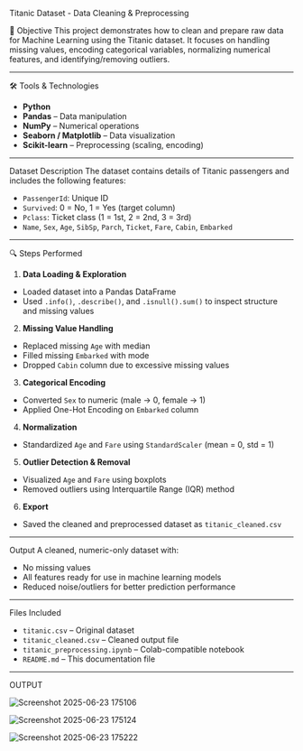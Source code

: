 Titanic Dataset - Data Cleaning & Preprocessing

📌 Objective
This project demonstrates how to clean and prepare raw data for Machine Learning using the Titanic dataset. It focuses on handling missing values, encoding categorical variables, normalizing numerical features, and identifying/removing outliers.

---

 🛠️ Tools & Technologies
- **Python**
- **Pandas** – Data manipulation
- **NumPy** – Numerical operations
- **Seaborn / Matplotlib** – Data visualization
- **Scikit-learn** – Preprocessing (scaling, encoding)

---

 Dataset Description
The dataset contains details of Titanic passengers and includes the following features:

- `PassengerId`: Unique ID
- `Survived`: 0 = No, 1 = Yes (target column)
- `Pclass`: Ticket class (1 = 1st, 2 = 2nd, 3 = 3rd)
- `Name`, `Sex`, `Age`, `SibSp`, `Parch`, `Ticket`, `Fare`, `Cabin`, `Embarked`

---

🔍 Steps Performed

 1. **Data Loading & Exploration**
- Loaded dataset into a Pandas DataFrame
- Used `.info()`, `.describe()`, and `.isnull().sum()` to inspect structure and missing values

 2. **Missing Value Handling**
- Replaced missing `Age` with median
- Filled missing `Embarked` with mode
- Dropped `Cabin` column due to excessive missing values

 3. **Categorical Encoding**
- Converted `Sex` to numeric (male → 0, female → 1)
- Applied One-Hot Encoding on `Embarked` column

 4. **Normalization**
- Standardized `Age` and `Fare` using `StandardScaler` (mean = 0, std = 1)

 5. **Outlier Detection & Removal**
- Visualized `Age` and `Fare` using boxplots
- Removed outliers using Interquartile Range (IQR) method

 6. **Export**
- Saved the cleaned and preprocessed dataset as `titanic_cleaned.csv`

---

 Output
A cleaned, numeric-only dataset with:
- No missing values
- All features ready for use in machine learning models
- Reduced noise/outliers for better prediction performance

---

 Files Included
- `titanic.csv` – Original dataset
- `titanic_cleaned.csv` – Cleaned output file
- `titanic_preprocessing.ipynb` – Colab-compatible notebook
- `README.md` – This documentation file

---

OUTPUT

![Screenshot 2025-06-23 175106](https://github.com/user-attachments/assets/72a7bf38-e765-473c-b26c-22f858a0772c)


![Screenshot 2025-06-23 175124](https://github.com/user-attachments/assets/ff160075-6eda-4a85-8864-a7be0f8f95bb)

![Screenshot 2025-06-23 175222](https://github.com/user-attachments/assets/0436d400-0701-41b0-8f38-3ffdccab6880)
